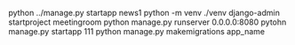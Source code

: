 python ../manage.py startapp news1
python -m venv ./venv
django-admin startproject meetingroom
python manage.py runserver 0.0.0.0:8080
pytohn manage.py startapp 111
python manage.py makemigrations app_name
